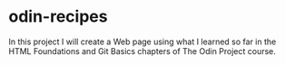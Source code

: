 # odin-recipes
In this project I will create a Web page using what I learned so far in the HTML Foundations and Git Basics chapters of The Odin Project course. 